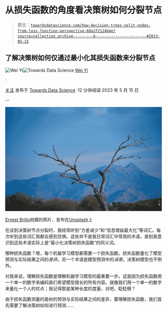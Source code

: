 # 从损失函数的角度看决策树如何分裂节点

> 原文：[`towardsdatascience.com/how-decision-trees-split-nodes-from-loss-function-perspective-60a2f2124b4e?source=collection_archive---------6-----------------------#2023-05-15`](https://towardsdatascience.com/how-decision-trees-split-nodes-from-loss-function-perspective-60a2f2124b4e?source=collection_archive---------6-----------------------#2023-05-15)

## 了解决策树如何仅通过最小化其损失函数来分裂节点

[](https://jasonweiyi.medium.com/?source=post_page-----60a2f2124b4e--------------------------------)![Wei Yi](https://jasonweiyi.medium.com/?source=post_page-----60a2f2124b4e--------------------------------)[](https://towardsdatascience.com/?source=post_page-----60a2f2124b4e--------------------------------)![Towards Data Science](https://towardsdatascience.com/?source=post_page-----60a2f2124b4e--------------------------------) [Wei Yi](https://jasonweiyi.medium.com/?source=post_page-----60a2f2124b4e--------------------------------)

·

[关注](https://medium.com/m/signin?actionUrl=https%3A%2F%2Fmedium.com%2F_%2Fsubscribe%2Fuser%2F1b4bd5317a6e&operation=register&redirect=https%3A%2F%2Ftowardsdatascience.com%2Fhow-decision-trees-split-nodes-from-loss-function-perspective-60a2f2124b4e&user=Wei+Yi&userId=1b4bd5317a6e&source=post_page-1b4bd5317a6e----60a2f2124b4e---------------------post_header-----------) 发布于 [Towards Data Science](https://towardsdatascience.com/?source=post_page-----60a2f2124b4e--------------------------------) ·12 分钟阅读·2023 年 5 月 15 日[](https://medium.com/m/signin?actionUrl=https%3A%2F%2Fmedium.com%2F_%2Fvote%2Ftowards-data-science%2F60a2f2124b4e&operation=register&redirect=https%3A%2F%2Ftowardsdatascience.com%2Fhow-decision-trees-split-nodes-from-loss-function-perspective-60a2f2124b4e&user=Wei+Yi&userId=1b4bd5317a6e&source=-----60a2f2124b4e---------------------clap_footer-----------)

--

[](https://medium.com/m/signin?actionUrl=https%3A%2F%2Fmedium.com%2F_%2Fbookmark%2Fp%2F60a2f2124b4e&operation=register&redirect=https%3A%2F%2Ftowardsdatascience.com%2Fhow-decision-trees-split-nodes-from-loss-function-perspective-60a2f2124b4e&source=-----60a2f2124b4e---------------------bookmark_footer-----------)![](img/de317baa764ffb421a758d3453dbd4f5.png)

[Ernest Brillo](https://unsplash.com/@ernest_brillo?utm_source=medium&utm_medium=referral)拍摄的照片，发布在[Unsplash](https://unsplash.com/?utm_source=medium&utm_medium=referral)上

在谈到决策树节点分裂时，我经常听到“方差减少”和“信息增益最大化”等词汇。每次听到这些词汇我都会感到恐惧。这些并不是我日常词汇中常用的术语，直到我意识到这些术语实际上是“最小化决策树损失函数”的同义词。

哪种损失函数？嗯，每个机器学习模型都需要一个损失函数。损失函数量化了模型预测与实际结果之间的*差异*。另一个术语是模型预测中的*误差*。决策树模型也不例外。

对我来说，理解损失函数是理解机器学习模型的最重要一步。这是因为损失函数用一个单一的数字来编码我们希望模型擅长的所有内容。就像我们用一个单一的数字来量化一个人的优点；我记得那是某种长度的度量，对吧，眨眨眼？

由于损失函数测量的是树的预测与实际结果之间的差异，要理解损失函数，我们首先需要了解决策树如何进行预测……
